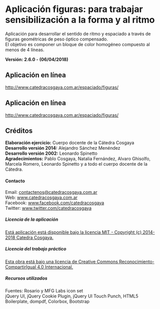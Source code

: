# Aplicación figuras: para trabajar sensibilización a la forma y al ritmo
Aplicación para desarrollar el sentido de ritmo y espaciado a través de figuras geométricas de peso óptico compensado.  
El objetivo es componer un bloque de color homogéneo compuesto al menos de 4 líneas.

**Versión: 2.6.0 - (06/04/2018)**

## Aplicación en línea
http://www.catedracosgaya.com.ar/espaciado/figuras/

## Aplicación en línea
http://www.catedracosgaya.com.ar/espaciado/figuras/

## Créditos
**Elaboración ejercicio:** Cuerpo docente de la Cátedra Cosgaya  
**Desarrollo versión 2014:** Alejandro Sánchez Menéndez  
**Desarrollo versión 2002:** Leonardo Spinetto  
**Agradecimientos:** Pablo Cosgaya, Natalia Fernández, Alvaro Ghisolfo, Marcela Romero, Leonardo Spinetto y a todo el cuerpo docente de la Cátedra.  

#### Contacto
Email: contactenos@catedracosgaya.com.ar  
Web: www.catedracosgaya.com.ar  
Facebook: www.facebook.com/catedracosgaya  
Twitter: www.twitter.com/catedracosgaya  

##### Licencia de la aplicación
[Está aplicación está disponible bajo la licencia MIT - Copyright (c) 2014-2018 Catedra Cosgaya.](LICENSE.md)

##### Licencia del trabajo práctico
[Esta obra está bajo una licencia de Creative Commons Reconocimiento-CompartirIgual 4.0 Internacional.](http://creativecommons.org/licenses/by-sa/4.0/deed.es)

##### Recursos utilizados
Fuentes: Rosario y MFG Labs icon set  
jQuery UI, jQuery Cookie Plugin, jQuery UI Touch Punch, HTML5 Boilerplate, dompdf, Colorbox, Bootstrap

